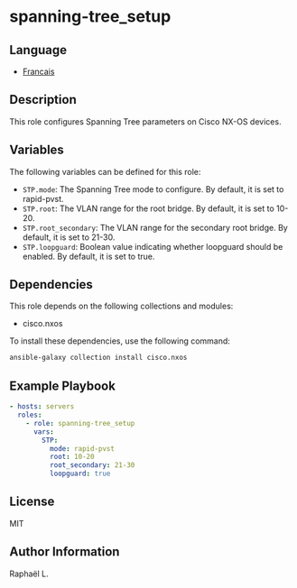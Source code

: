 # spanning-tree_setup

## Language

- [Francais](./README_FR.md)

## Description

This role configures Spanning Tree parameters on Cisco NX-OS devices.
## Variables

The following variables can be defined for this role:

- `STP.mode`: The Spanning Tree mode to configure. By default, it is set to rapid-pvst.
- `STP.root`: The VLAN range for the root bridge. By default, it is set to 10-20.
- `STP.root_secondary`: The VLAN range for the secondary root bridge. By default, it is set to 21-30.
- `STP.loopguard`: Boolean value indicating whether loopguard should be enabled. By default, it is set to true.

## Dependencies

This role depends on the following collections and modules:

- cisco.nxos

To install these dependencies, use the following command:
```bash
ansible-galaxy collection install cisco.nxos
```
## Example Playbook
```yaml
- hosts: servers
  roles:
    - role: spanning-tree_setup
      vars:
        STP:
          mode: rapid-pvst
          root: 10-20
          root_secondary: 21-30
          loopguard: true
```

License
-------

MIT

Author Information
------------------

Raphaël L.